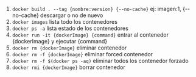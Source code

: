1. `docker build . --tag {nombre:version} {--no-cache}` ej: imagen:1, {--no-cache} descargar o no de nuevo
2. `docker images` lista todo los contenedores
3. `docker ps -a` lista estado de los contenedores
4. `docker run -it {dockerImage} {command}` entrar al contenedor {dockerImage} y ejecutar {command} 
5. `docker rm {dockerImage}` eliminar contenedor 
6. `docker rm -f {dockerImage}` eliminar forced contenedor
5. `docker rm -f $(docker ps -aq)` eliminar todos los contenedor forzado
7. `docker rmi {dockerImage}` borrar contenedor